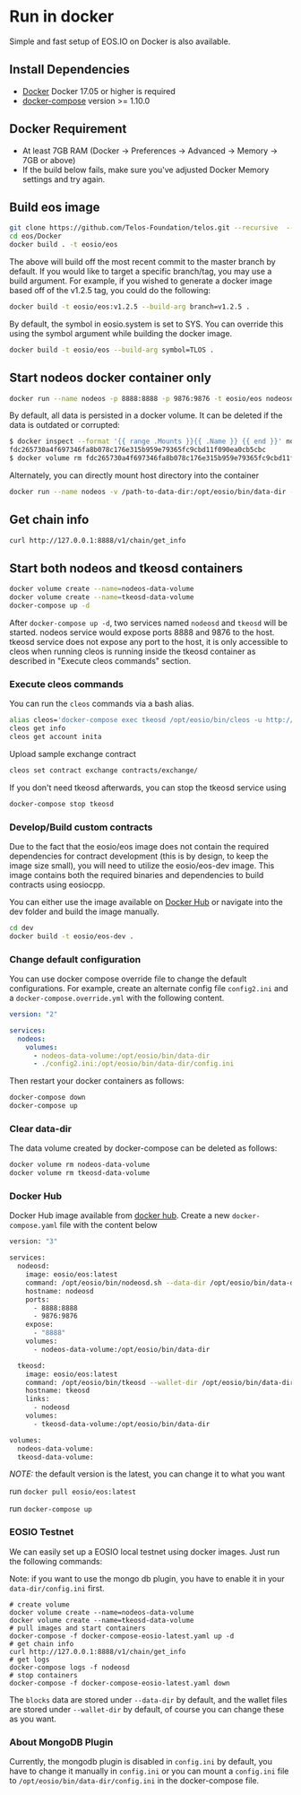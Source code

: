 # Run in docker

Simple and fast setup of EOS.IO on Docker is also available.

## Install Dependencies

- [Docker](https://docs.docker.com) Docker 17.05 or higher is required
- [docker-compose](https://docs.docker.com/compose/) version >= 1.10.0

## Docker Requirement

- At least 7GB RAM (Docker -> Preferences -> Advanced -> Memory -> 7GB or above)
- If the build below fails, make sure you've adjusted Docker Memory settings and try again.

## Build eos image

```bash
git clone https://github.com/Telos-Foundation/telos.git --recursive  --depth 1
cd eos/Docker
docker build . -t eosio/eos
```

The above will build off the most recent commit to the master branch by default. If you would like to target a specific branch/tag, you may use a build argument. For example, if you wished to generate a docker image based off of the v1.2.5 tag, you could do the following:

```bash
docker build -t eosio/eos:v1.2.5 --build-arg branch=v1.2.5 .
```

By default, the symbol in eosio.system is set to SYS. You can override this using the symbol argument while building the docker image.

```bash
docker build -t eosio/eos --build-arg symbol=TLOS .
```

## Start nodeos docker container only

```bash
docker run --name nodeos -p 8888:8888 -p 9876:9876 -t eosio/eos nodeosd.sh -e --http-alias=nodeos:8888 --http-alias=127.0.0.1:8888 --http-alias=localhost:8888 arg1 arg2
```

By default, all data is persisted in a docker volume. It can be deleted if the data is outdated or corrupted:

```bash
$ docker inspect --format '{{ range .Mounts }}{{ .Name }} {{ end }}' nodeos
fdc265730a4f697346fa8b078c176e315b959e79365fc9cbd11f090ea0cb5cbc
$ docker volume rm fdc265730a4f697346fa8b078c176e315b959e79365fc9cbd11f090ea0cb5cbc
```

Alternately, you can directly mount host directory into the container

```bash
docker run --name nodeos -v /path-to-data-dir:/opt/eosio/bin/data-dir -p 8888:8888 -p 9876:9876 -t eosio/eos nodeosd.sh -e --http-alias=nodeos:8888 --http-alias=127.0.0.1:8888 --http-alias=localhost:8888 arg1 arg2
```

## Get chain info

```bash
curl http://127.0.0.1:8888/v1/chain/get_info
```

## Start both nodeos and tkeosd containers

```bash
docker volume create --name=nodeos-data-volume
docker volume create --name=tkeosd-data-volume
docker-compose up -d
```

After `docker-compose up -d`, two services named `nodeosd` and `tkeosd` will be started. nodeos service would expose ports 8888 and 9876 to the host. tkeosd service does not expose any port to the host, it is only accessible to cleos when running cleos is running inside the tkeosd container as described in "Execute cleos commands" section.

### Execute cleos commands

You can run the `cleos` commands via a bash alias.

```bash
alias cleos='docker-compose exec tkeosd /opt/eosio/bin/cleos -u http://nodeosd:8888 --wallet-url http://localhost:8999'
cleos get info
cleos get account inita
```

Upload sample exchange contract

```bash
cleos set contract exchange contracts/exchange/
```

If you don't need tkeosd afterwards, you can stop the tkeosd service using

```bash
docker-compose stop tkeosd
```

### Develop/Build custom contracts

Due to the fact that the eosio/eos image does not contain the required dependencies for contract development (this is by design, to keep the image size small), you will need to utilize the eosio/eos-dev image. This image contains both the required binaries and dependencies to build contracts using eosiocpp.

You can either use the image available on [Docker Hub](https://hub.docker.com/r/eosio/eos-dev/) or navigate into the dev folder and build the image manually.

```bash
cd dev
docker build -t eosio/eos-dev .
```

### Change default configuration

You can use docker compose override file to change the default configurations. For example, create an alternate config file `config2.ini` and a `docker-compose.override.yml` with the following content.

```yaml
version: "2"

services:
  nodeos:
    volumes:
      - nodeos-data-volume:/opt/eosio/bin/data-dir
      - ./config2.ini:/opt/eosio/bin/data-dir/config.ini
```

Then restart your docker containers as follows:

```bash
docker-compose down
docker-compose up
```

### Clear data-dir

The data volume created by docker-compose can be deleted as follows:

```bash
docker volume rm nodeos-data-volume
docker volume rm tkeosd-data-volume
```

### Docker Hub

Docker Hub image available from [docker hub](https://hub.docker.com/r/eosio/eos/).
Create a new `docker-compose.yaml` file with the content below

```bash
version: "3"

services:
  nodeosd:
    image: eosio/eos:latest
    command: /opt/eosio/bin/nodeosd.sh --data-dir /opt/eosio/bin/data-dir -e --http-alias=nodeosd:8888 --http-alias=127.0.0.1:8888 --http-alias=localhost:8888
    hostname: nodeosd
    ports:
      - 8888:8888
      - 9876:9876
    expose:
      - "8888"
    volumes:
      - nodeos-data-volume:/opt/eosio/bin/data-dir

  tkeosd:
    image: eosio/eos:latest
    command: /opt/eosio/bin/tkeosd --wallet-dir /opt/eosio/bin/data-dir --http-server-address=127.0.0.1:8999
    hostname: tkeosd
    links:
      - nodeosd
    volumes:
      - tkeosd-data-volume:/opt/eosio/bin/data-dir

volumes:
  nodeos-data-volume:
  tkeosd-data-volume:

```

*NOTE:* the default version is the latest, you can change it to what you want

run `docker pull eosio/eos:latest`

run `docker-compose up`

### EOSIO Testnet

We can easily set up a EOSIO local testnet using docker images. Just run the following commands:

Note: if you want to use the mongo db plugin, you have to enable it in your `data-dir/config.ini` first.

```
# create volume
docker volume create --name=nodeos-data-volume
docker volume create --name=tkeosd-data-volume
# pull images and start containers
docker-compose -f docker-compose-eosio-latest.yaml up -d
# get chain info
curl http://127.0.0.1:8888/v1/chain/get_info
# get logs
docker-compose logs -f nodeosd
# stop containers
docker-compose -f docker-compose-eosio-latest.yaml down
```

The `blocks` data are stored under `--data-dir` by default, and the wallet files are stored under `--wallet-dir` by default, of course you can change these as you want.

### About MongoDB Plugin

Currently, the mongodb plugin is disabled in `config.ini` by default, you have to change it manually in `config.ini` or you can mount a `config.ini` file to `/opt/eosio/bin/data-dir/config.ini` in the docker-compose file.
